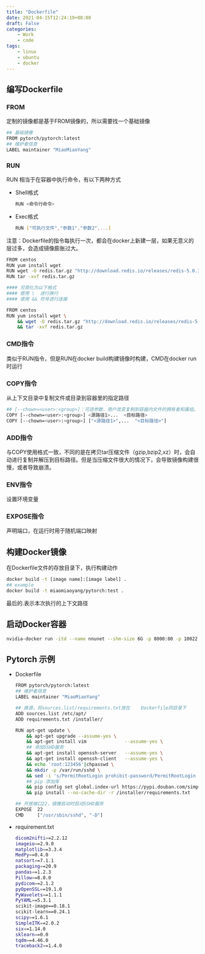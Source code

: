 ```yaml
---
title: "Dockerfile"
date: 2021-04-15T12:24:19+08:00
draft: False
categories:
    - Work
    - code
tags:
    - linux
    - ubuntu
    - docker
---
```




## 编写Dockerfile

### FROM

定制的镜像都是基于FROM镜像的，所以需要找一个基础镜像

```bash
## 基础镜像
FROM pytorch/pytorch:latest
## 维护者信息
LABEL maintainer "MiaoMiaoYang"
```

### RUN

RUN 相当于在容器中执行命令，有以下两种方式

- Shell格式
    ```bash
    RUN <命令行命令>
    ```

- Exec格式
    ```bash
    RUN ["可执行文件","参数1","参数2",...]
    ```

注意：Dockerfile的指令每执行一次，都会在docker上新建一层，如果无意义的层过多，会造成镜像膨胀过大。

```bash
FROM centos
RUN yum install wget
RUN wget -O redis.tar.gz "http://download.redis.io/releases/redis-5.0.3.tar.gz"
RUN tar -xvf redis.tar.gz

#### 可简化为以下格式
#### 使用 \  进行换行
#### 使用 && 符号进行连接

FROM centos
RUN yum install wget \
    && wget -O redis.tar.gz "http://download.redis.io/releases/redis-5.0.3.tar.gz" \
    && tar -xvf redis.tar.gz
```

### CMD指令

类似于RUN指令，但是RUN在docker build构建镜像时构建，CMD在docker run时运行

### COPY指令

从上下文目录中复制文件或目录到容器里的指定路径

```bash
## [--chown=<user>:<group>]：可选参数，用户改变复制到容器内文件的拥有者和属组。
COPY [--chown=<user>:<group>] <源路径1>...  <目标路径>
COPY [--chown=<user>:<group>] ["<源路径1>",...  "<目标路径>"]
```

### ADD指令

与COPY使用格式一致，不同的是在拷贝tar压缩文件（gzip,bzip2,xz）时，会自动进行复制并解压到目标路径。但是当压缩文件很大的情况下，会导致镜像构建很慢，或者导致崩溃。

### ENV指令

设置环境变量

### EXPOSE指令

声明端口，在运行时用于随机端口映射

## 构建Docker镜像

在Dockerfile文件的存放目录下，执行构建动作
```bash
docker build -t [image name]:[image label] .
## example
docker build -t miaomiaoyang/pytorch:test .
```
最后的.表示本次执行的上下文路径

## 启动Docker容器

```bash 
nvidia-docker run -itd --name nnunet --shm-size 6G -p 8000:80 -p 10022:22 -p 5000:5000 -v /home/MiaoMiaoYang:/MiaoMiaoYang miaomiaoyang/pytorch:test /bin/bash
```

## Pytorch 示例

- Dockerfile
    ```bash
    FROM pytorch/pytorch:latest
    ## 维护者信息
    LABEL maintainer "MiaoMiaoYang"

    ## 换源，将sources.list/requirements.txt放在    Dockerfile同目录下
    ADD sources.list /etc/apt/
    ADD requirements.txt /installer/

    RUN apt-get update \
        && apt-get upgrade --assume-yes \
        && apt-get install vim              --assume-yes \ 
        ## 添加SSHD服务
        && apt-get install openssh-server   --assume-yes \ 
        && apt-get install openssh-client   --assume-yes \
        && echo 'root:123456'|chpasswd \
        && mkdir -p /var/run/sshd \
        && sed -i 's/PermitRootLogin prohibit-password/PermitRootLogin yes/g' /etc/ssh/sshd_config \
        ## pip 添加库
        && pip config set global.index-url https://pypi.douban.com/simple/ \
        && pip install --no-cache-dir -r /installer/requirements.txt

    ## 开放端口22，镜像启动时启动SSHD服务
    EXPOSE  22
    CMD     ["/usr/sbin/sshd", "-D"]
    ```

- requirement.txt
    ```bash
    dicom2nifti==2.2.12
    imageio==2.9.0
    matplotlib==3.3.4
    MedPy==0.4.0
    natsort==7.1.1
    packaging==20.9
    pandas==1.2.3
    Pillow==8.0.0
    pydicom==2.1.2
    pyOpenSSL==19.1.0
    PyWavelets==1.1.1
    PyYAML==5.3.1
    scikit-image==0.18.1
    scikit-learn==0.24.1
    scipy==1.6.1
    SimpleITK==2.0.2
    six==1.14.0
    sklearn==0.0
    tqdm==4.46.0
    traceback2==1.4.0
    ```




